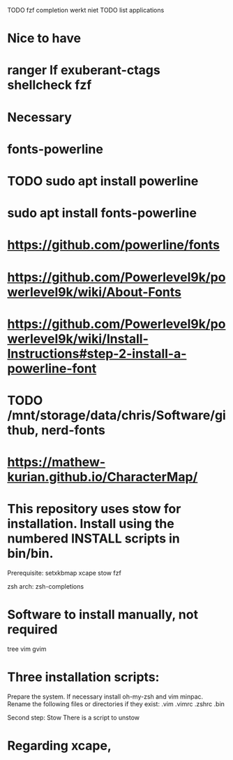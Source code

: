 TODO fzf completion werkt niet
TODO list applications 
# Nice to have
# ranger lf exuberant-ctags shellcheck fzf

# Necessary 
# fonts-powerline 
# TODO sudo apt install powerline 
# sudo apt install fonts-powerline
# https://github.com/powerline/fonts
# https://github.com/Powerlevel9k/powerlevel9k/wiki/About-Fonts
# https://github.com/Powerlevel9k/powerlevel9k/wiki/Install-Instructions#step-2-install-a-powerline-font
# TODO /mnt/storage/data/chris/Software/github, nerd-fonts
# https://mathew-kurian.github.io/CharacterMap/

# This repository uses stow for installation. Install using the numbered INSTALL scripts in bin/bin.
Prerequisite:
setxkbmap
xcape
stow
fzf

zsh
arch: zsh-completions
# Software to install manually, not required
tree
vim
gvim

# Three installation scripts:
Prepare the system. If necessary install oh-my-zsh and vim minpac. Rename the following files or directories if they exist:
.vim
.vimrc
.zshrc
.bin

Second step: Stow
There is a script to unstow

# Regarding xcape,


